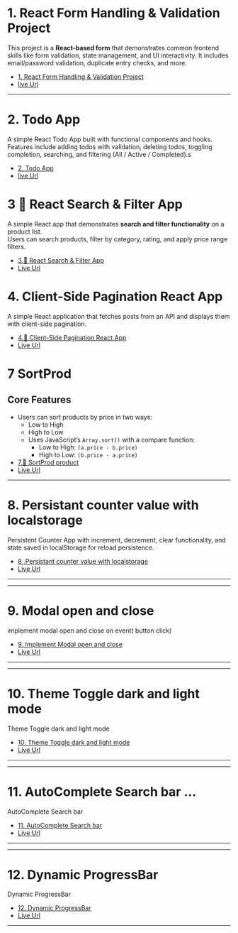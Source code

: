 # 1. React Form Handling & Validation Project

This project is a **React-based form** that demonstrates common frontend skills like form validation, state management, and UI interactivity. It includes email/password validation, duplicate entry checks, and more.

- [1. React Form Handling & Validation Project](./_01_form_validation/README.md)
- [live Url](https://frontend-machine-coding-task.vercel.app/)

---
# 2. Todo App
A simple React Todo App built with functional components and hooks.  
Features include adding todos with validation, deleting todos, toggling completion, searching, and filtering (All / Active / Completed).s
- [2. Todo App](./_02_todo_app/README.md)
- [live Url](https://frontend-machine-coding-task-377o.vercel.app/)

# 3 🛒 React Search & Filter App

A simple React app that demonstrates **search and filter functionality** on a product list.  
Users can search products, filter by category, rating, and apply price range filters.
- [3.🛒 React Search & Filter App](./_03_Search_and_Filter_List/README.md)
- [Live Url](https://frontend-machine-coding-task-x17r.vercel.app/)

# 4. Client-Side Pagination React App

A simple React application that fetches posts from an API and displays them with client-side pagination.
- [4.🛒 Client-Side Pagination React App](./_04_pagination_Large_ApiData_Client_side/README.md)
- [Live Url](https://frontend-machine-coding-task-qduz.vercel.app/)


# 7   SortProd 
## Core Features
 - Users can sort products by price in two ways:
     - Low to High
     - High to Low
   - Uses JavaScript’s `Array.sort()` with a compare function:
     - Low to High: `(a.price - b.price)`
     - High to Low: `(b.price - a.price)`
- [7.🛒 SortProd product](./_07_sorting_features/README.md)
- [Live Url](https://frontend-machine-coding-task-tn5x.vercel.app/)

---
# 8. Persistant counter value with localstorage 
Persistent Counter App with increment, decrement, clear functionality, and state saved in localStorage for reload persistence.
- [8 .Persistant counter value with localstorage](./_08_persistant_counter_app_localstorage/README.md)
- [Live Url](https://frontend-machine-coding-task-9jlm.vercel.app/)

---
---
# 9.  Modal open and close  
 implement modal open and close on event( button click)
- [9. Implement Modal open and close](./_09_model_open_features/README.md)
- [Live Url](https://frontend-machine-coding-task-357m.vercel.app/)
---

---
# 10.  Theme Toggle dark and light mode
 Theme Toggle dark and light mode
- [10. Theme Toggle dark and light mode](./_10_theme_toggle_dark_light_mode/README.md)
- [Live Url](https://frontend-machine-coding-task-69cy.vercel.app/)
---

---
# 11.  AutoComplete Search bar ...
 AutoComplete Search bar
- [11. AutoComplete Search bar](./_11_autocomplete_search_bar/README.md)
- [Live Url](https://frontend-machine-coding-task-five.vercel.app/)
---



---
# 12.  Dynamic ProgressBar
Dynamic ProgressBar
- [12. Dynamic ProgressBar](./_12_progress_bar/README.md)
- [Live Url](https://frontend-machine-coding-task-trvf.vercel.app/)
---





